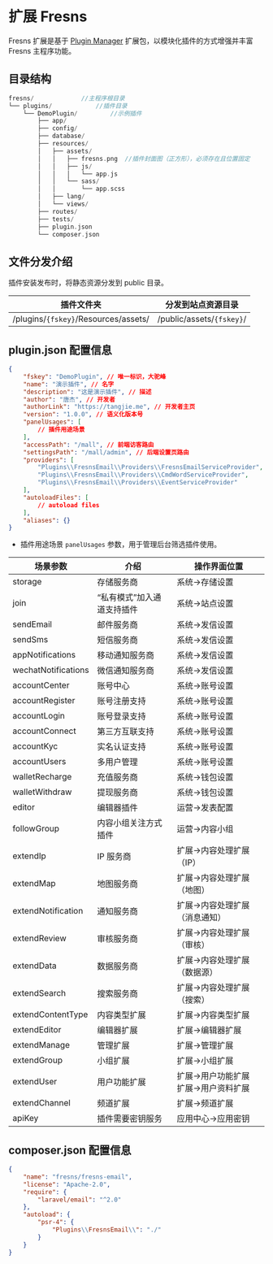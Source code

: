 # 扩展 Fresns

Fresns 扩展是基于 [Plugin Manager](https://pm.fresns.org/zh-Hans/) 扩展包，以模块化插件的方式增强并丰富 Fresns 主程序功能。

## 目录结构

```php
fresns/             //主程序根目录
└── plugins/            //插件目录
    └── DemoPlugin/         //示例插件
        ├── app/
        ├── config/
        ├── database/
        ├── resources/
        │   ├── assets/
        │   │   ├── fresns.png  //插件封面图（正方形），必须存在且位置固定
        │   │   ├── js/
        │   │   │   └── app.js
        │   │   └── sass/
        │   │       └── app.scss
        │   ├── lang/
        │   └── views/
        ├── routes/
        ├── tests/
        ├── plugin.json
        └── composer.json
```

## 文件分发介绍

插件安装发布时，将静态资源分发到 public 目录。

| 插件文件夹 | 分发到站点资源目录 |
| --- | --- |
| /plugins/`{fskey}`/Resources/assets/ | /public/assets/`{fskey}`/ |

## plugin.json 配置信息

```json
{
    "fskey": "DemoPlugin", // 唯一标识，大驼峰
    "name": "演示插件", // 名字
    "description": "这是演示插件", // 描述
    "author": "唐杰", // 开发者
    "authorLink": "https://tangjie.me", // 开发者主页
    "version": "1.0.0", // 语义化版本号
    "panelUsages": [
        // 插件用途场景
    ],
    "accessPath": "/mall", // 前端访客路由
    "settingsPath": "/mall/admin", // 后端设置页路由
    "providers": [
        "Plugins\\FresnsEmail\\Providers\\FresnsEmailServiceProvider",
        "Plugins\\FresnsEmail\\Providers\\CmdWordServiceProvider",
        "Plugins\\FresnsEmail\\Providers\\EventServiceProvider"
    ],
    "autoloadFiles": [
        // autoload files
    ],
    "aliases": {}
}
```

- 插件用途场景 `panelUsages` 参数，用于管理后台筛选插件使用。

| 场景参数 | 介绍 | 操作界面位置 |
| --- | --- | ---|
| storage | 存储服务商 | 系统->存储设置 |
| join | “私有模式”加入通道支持插件 | 系统->站点设置 |
| sendEmail | 邮件服务商 | 系统->发信设置 |
| sendSms | 短信服务商 | 系统->发信设置 |
| appNotifications | 移动通知服务商 | 系统->发信设置 |
| wechatNotifications | 微信通知服务商 | 系统->发信设置 |
| accountCenter | 账号中心 | 系统->账号设置 |
| accountRegister | 账号注册支持 | 系统->账号设置 |
| accountLogin | 账号登录支持 | 系统->账号设置 |
| accountConnect | 第三方互联支持 | 系统->账号设置 |
| accountKyc | 实名认证支持 | 系统->账号设置 |
| accountUsers | 多用户管理 | 系统->账号设置 |
| walletRecharge | 充值服务商 | 系统->钱包设置 |
| walletWithdraw | 提现服务商 | 系统->钱包设置 |
| editor | 编辑器插件 | 运营->发表配置 |
| followGroup | 内容小组关注方式插件 | 运营->内容小组 |
| extendIp | IP 服务商 | 扩展->内容处理扩展（IP） |
| extendMap | 地图服务商 | 扩展->内容处理扩展（地图） |
| extendNotification | 通知服务商 | 扩展->内容处理扩展（消息通知） |
| extendReview | 审核服务商 | 扩展->内容处理扩展（审核） |
| extendData | 数据服务商 | 扩展->内容处理扩展（数据源） |
| extendSearch | 搜索服务商 | 扩展->内容处理扩展（搜索） |
| extendContentType | 内容类型扩展 | 扩展->内容类型扩展 |
| extendEditor | 编辑器扩展 | 扩展->编辑器扩展 |
| extendManage | 管理扩展 | 扩展->管理扩展 |
| extendGroup | 小组扩展 | 扩展->小组扩展 |
| extendUser | 用户功能扩展 | 扩展->用户功能扩展<br>扩展->用户资料扩展 |
| extendChannel | 频道扩展 | 扩展->频道扩展 |
| apiKey | 插件需要密钥服务 | 应用中心->应用密钥 |

## composer.json 配置信息

```json
{
    "name": "fresns/fresns-email",
    "license": "Apache-2.0",
    "require": {
        "laravel/email": "^2.0"
    },
    "autoload": {
        "psr-4": {
            "Plugins\\FresnsEmail\\": "./"
        }
    }
}
```
